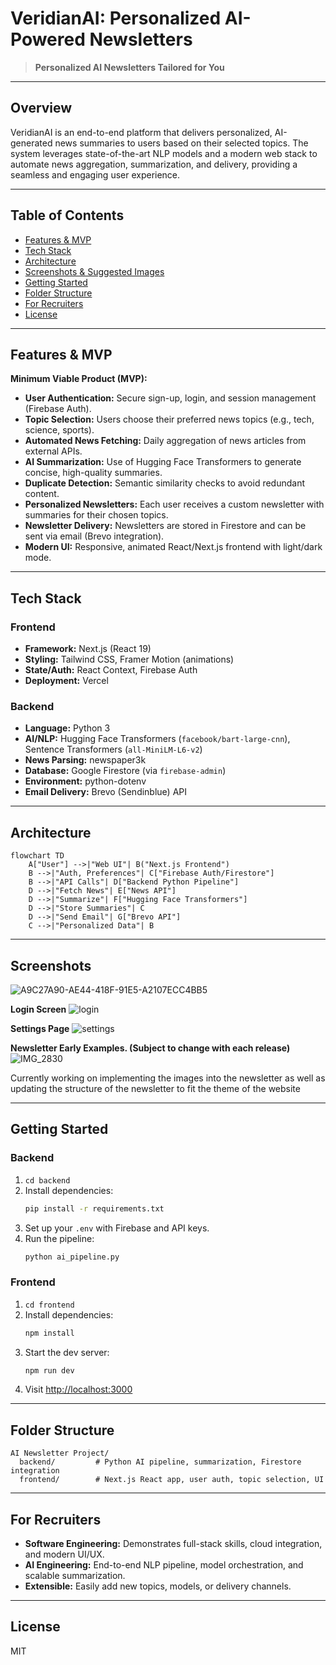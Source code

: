 # VeridianAI: Personalized AI-Powered Newsletters

> **Personalized AI Newsletters Tailored for You**

---

## Overview

VeridianAI is an end-to-end platform that delivers personalized, AI-generated news summaries to users based on their selected topics. The system leverages state-of-the-art NLP models and a modern web stack to automate news aggregation, summarization, and delivery, providing a seamless and engaging user experience.

---

## Table of Contents

- [Features & MVP](#features--mvp)
- [Tech Stack](#tech-stack)
- [Architecture](#architecture)
- [Screenshots & Suggested Images](#screenshots--suggested-images)
- [Getting Started](#getting-started)
- [Folder Structure](#folder-structure)
- [For Recruiters](#for-recruiters)
- [License](#license)

---

## Features & MVP

**Minimum Viable Product (MVP):**

- **User Authentication:** Secure sign-up, login, and session management (Firebase Auth).
- **Topic Selection:** Users choose their preferred news topics (e.g., tech, science, sports).
- **Automated News Fetching:** Daily aggregation of news articles from external APIs.
- **AI Summarization:** Use of Hugging Face Transformers to generate concise, high-quality summaries.
- **Duplicate Detection:** Semantic similarity checks to avoid redundant content.
- **Personalized Newsletters:** Each user receives a custom newsletter with summaries for their chosen topics.
- **Newsletter Delivery:** Newsletters are stored in Firestore and can be sent via email (Brevo integration).
- **Modern UI:** Responsive, animated React/Next.js frontend with light/dark mode.

---

## Tech Stack

### **Frontend**
- **Framework:** Next.js (React 19)
- **Styling:** Tailwind CSS, Framer Motion (animations)
- **State/Auth:** React Context, Firebase Auth
- **Deployment:** Vercel

### **Backend**
- **Language:** Python 3
- **AI/NLP:** Hugging Face Transformers (`facebook/bart-large-cnn`), Sentence Transformers (`all-MiniLM-L6-v2`)
- **News Parsing:** newspaper3k
- **Database:** Google Firestore (via `firebase-admin`)
- **Environment:** python-dotenv
- **Email Delivery:** Brevo (Sendinblue) API

---

## Architecture

```mermaid
flowchart TD
    A["User"] -->|"Web UI"| B("Next.js Frontend")
    B -->|"Auth, Preferences"| C["Firebase Auth/Firestore"]
    B -->|"API Calls"| D["Backend Python Pipeline"]
    D -->|"Fetch News"| E["News API"]
    D -->|"Summarize"| F["Hugging Face Transformers"]
    D -->|"Store Summaries"| C
    D -->|"Send Email"| G["Brevo API"]
    C -->|"Personalized Data"| B
```

---

## Screenshots

![A9C27A90-AE44-418F-91E5-A2107ECC4BB5](https://github.com/user-attachments/assets/60ce7a7b-cfc1-4cca-96c4-a8902b992688)


**Login Screen**
![login](https://github.com/user-attachments/assets/b77c859d-4865-4809-923c-28cfef46cc21)

**Settings Page**
![settings](https://github.com/user-attachments/assets/0652aba5-9f41-4c5a-8660-08290f6dc5d0)


**Newsletter Early Examples. (Subject to change with each release)**
![IMG_2830](https://github.com/user-attachments/assets/6beb9e2b-115f-425d-88e2-e556b58221f8)

Currently working on implementing the images into the newsletter as well as updating the structure of the newsletter to fit the theme of the website

---

## Getting Started

### **Backend**

1. `cd backend`
2. Install dependencies:
   ```bash
   pip install -r requirements.txt
   ```
3. Set up your `.env` with Firebase and API keys.
4. Run the pipeline:
   ```bash
   python ai_pipeline.py
   ```

### **Frontend**

1. `cd frontend`
2. Install dependencies:
   ```bash
   npm install
   ```
3. Start the dev server:
   ```bash
   npm run dev
   ```
4. Visit [http://localhost:3000](http://localhost:3000)

---

## Folder Structure

```
AI Newsletter Project/
  backend/         # Python AI pipeline, summarization, Firestore integration
  frontend/        # Next.js React app, user auth, topic selection, UI
```

---

## For Recruiters

- **Software Engineering:** Demonstrates full-stack skills, cloud integration, and modern UI/UX.
- **AI Engineering:** End-to-end NLP pipeline, model orchestration, and scalable summarization.
- **Extensible:** Easily add new topics, models, or delivery channels.

---

## License

MIT 
